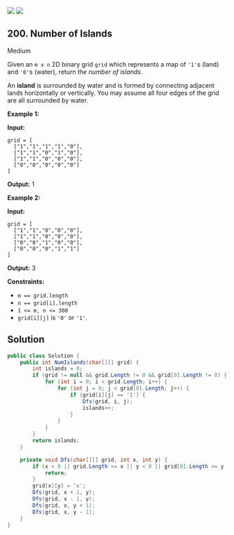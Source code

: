 [![](https://img.shields.io/github/stars/javadev/LeetCode-in-All?label=Stars&style=flat-square)](https://github.com/javadev/LeetCode-in-All)
[![](https://img.shields.io/github/forks/javadev/LeetCode-in-All?label=Fork%20me%20on%20GitHub%20&style=flat-square)](https://github.com/javadev/LeetCode-in-All/fork)

## 200\. Number of Islands

Medium

Given an `m x n` 2D binary grid `grid` which represents a map of `'1'`s (land) and `'0'`s (water), return _the number of islands_.

An **island** is surrounded by water and is formed by connecting adjacent lands horizontally or vertically. You may assume all four edges of the grid are all surrounded by water.

**Example 1:**

**Input:**

    grid = [
      ["1","1","1","1","0"],
      ["1","1","0","1","0"],
      ["1","1","0","0","0"],
      ["0","0","0","0","0"]
    ]

**Output:** 1 

**Example 2:**

**Input:**

    grid = [
      ["1","1","0","0","0"],
      ["1","1","0","0","0"],
      ["0","0","1","0","0"],
      ["0","0","0","1","1"]
    ]

**Output:** 3 

**Constraints:**

*   `m == grid.length`
*   `n == grid[i].length`
*   `1 <= m, n <= 300`
*   `grid[i][j]` is `'0'` or `'1'`.

## Solution

```csharp
public class Solution {
    public int NumIslands(char[][] grid) {
        int islands = 0;
        if (grid != null && grid.Length != 0 && grid[0].Length != 0) {
            for (int i = 0; i < grid.Length; i++) {
                for (int j = 0; j < grid[0].Length; j++) {
                    if (grid[i][j] == '1') {
                        Dfs(grid, i, j);
                        islands++;
                    }
                }
            }
        }
        return islands;
    }

    private void Dfs(char[][] grid, int x, int y) {
        if (x < 0 || grid.Length <= x || y < 0 || grid[0].Length <= y || grid[x][y] != '1') {
            return;
        }
        grid[x][y] = 'x';
        Dfs(grid, x + 1, y);
        Dfs(grid, x - 1, y);
        Dfs(grid, x, y + 1);
        Dfs(grid, x, y - 1);
    }
}
```